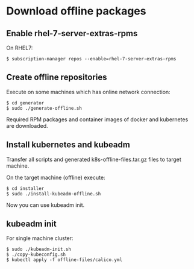 # Download offline packages

## Enable rhel-7-server-extras-rpms

On RHEL7:

    $ subscription-manager repos --enable=rhel-7-server-extras-rpms

## Create offline repositories

Execute on some machines which has online network connection:

    $ cd generator
    $ sudo ./generate-offline.sh

Required RPM packages and container images of docker and kubernetes are downloaded.

## Install kubernetes and kubeadm

Transfer all scripts and generated k8s-offline-files.tar.gz files to target machine.

On the target machine (offline) execute:

    $ cd installer
    $ sudo ./install-kubeadm-offline.sh

Now you can use kubeadm init.

## kubeadm init

For single machine cluster:

    $ sudo ./kubeadm-init.sh
    $ ./copy-kubeconfig.sh
    $ kubectl apply -f offline-files/calico.yml
